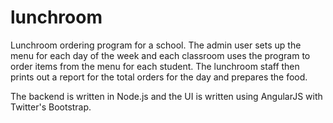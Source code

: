 lunchroom
=========

Lunchroom ordering program for a school. The admin user sets up the menu for each day of the week and each classroom uses 
the program to order items from the menu for each student. The lunchroom staff then prints out a report for the total 
orders for the day and prepares the food.

The backend is written in Node.js and the UI is written using AngularJS with Twitter's Bootstrap.
